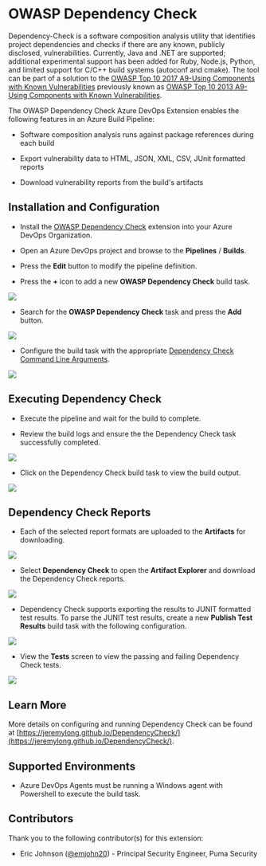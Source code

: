 # OWASP Dependency Check

Dependency-Check is a software composition analysis utility that identifies project dependencies and checks if there are any known, publicly disclosed, vulnerabilities. Currently, Java and .NET are supported; additional experimental support has been added for Ruby, Node.js, Python, and limited support for C/C++ build systems (autoconf and cmake). The tool can be part of a solution to the [OWASP Top 10 2017 A9-Using Components with Known Vulnerabilities](https://www.owasp.org/index.php/Top_10-2017_A9-Using_Components_with_Known_Vulnerabilities) previously known as [OWASP Top 10 2013 A9-Using Components with Known Vulnerabilities](https://www.owasp.org/index.php/Top_10_2013-A9-Using_Components_with_Known_Vulnerabilities).

The OWASP Dependency Check Azure DevOps Extension enables the following features in an Azure Build Pipeline:

- Software composition analysis runs against package references during each build

- Export vulnerability data to HTML, JSON, XML, CSV, JUnit formatted reports

- Download vulnerability reports from the build's artifacts

## Installation and Configuration

- Install the [OWASP Dependency Check](https://marketplace.visualstudio.com/items?itemName=dependency-check.dependencycheck) extension into your Azure DevOps Organization.

- Open an Azure DevOps project and browse to the **Pipelines** / **Builds**.

- Press the **Edit** button to modify the pipeline definition.

- Press the **+** icon to add a new **OWASP Dependency Check** build task.

<img src="https://raw.githubusercontent.com/dependency-check/azuredevops/master/screenshots/buildtask-add.png">

- Search for the **OWASP Dependency Check** task and press the **Add** button.

<img src="https://raw.githubusercontent.com/dependency-check/azuredevops/master/screenshots/buildtask-new.png">

- Configure the build task with the appropriate [Dependency Check Command Line Arguments](https://jeremylong.github.io/DependencyCheck/dependency-check-cli/arguments.html).

<img src="https://raw.githubusercontent.com/dependency-check/azuredevops/master/screenshots/buildtask-configure.png">

## Executing Dependency Check

- Execute the pipeline and wait for the build to complete.

- Review the build logs and ensure the the Dependency Check task successfully completed.

<img src="https://raw.githubusercontent.com/dependency-check/azuredevops/master/screenshots/build-success.png">

- Click on the Dependency Check build task to view the build output.

<img src="https://raw.githubusercontent.com/dependency-check/azuredevops/master/screenshots/build-output.png">

## Dependency Check Reports

- Each of the selected report formats are uploaded to the **Artifacts** for downloading.

<img src="https://raw.githubusercontent.com/dependency-check/azuredevops/master/screenshots/build-artifacts.png">

- Select **Dependency Check** to open the **Artifact Explorer** and download the Dependency Check reports.

<img src="https://raw.githubusercontent.com/dependency-check/azuredevops/master/screenshots/build-artifacts-explorer.png">

- Dependency Check supports exporting the results to JUNIT formatted test results. To parse the JUNIT test results, create a new **Publish Test Results** build task with the following configuration.

<img src="https://raw.githubusercontent.com/dependency-check/azuredevops/master/screenshots/buildtask-tests.png">

- View the **Tests** screen to view the passing and failing Dependency Check tests.

<img src="https://raw.githubusercontent.com/dependency-check/azuredevops/master/screenshots/build-tests.png">

## Learn More

More details on configuring and running Dependency Check can be found at [https://jeremylong.github.io/DependencyCheck/](https://jeremylong.github.io/DependencyCheck/).

## Supported Environments

- Azure DevOps Agents must be running a Windows agent with Powershell to execute the build task.

## Contributors

Thank you to the following contributor(s) for this extension:

- Eric Johnson ([@emjohn20](https://twitter.com/emjohn20)) - Principal Security Engineer, Puma Security
